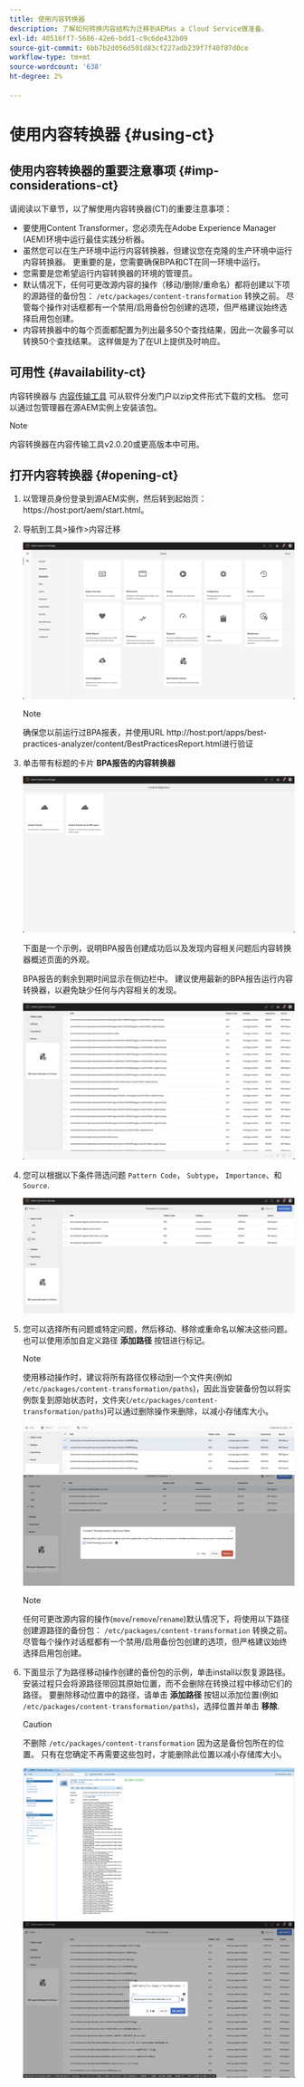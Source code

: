 ```yaml
---
title: 使用内容转换器
description: 了解如何转换内容结构为迁移到AEMas a Cloud Service做准备。
exl-id: 40516ff7-5686-42e6-bdd1-c9c6de432b09
source-git-commit: 6bb7b2d056d501d83cf227adb239f7f40f87d0ce
workflow-type: tm+mt
source-wordcount: '638'
ht-degree: 2%

---
```


# 使用内容转换器 {#using-ct}

## 使用内容转换器的重要注意事项 {#imp-considerations-ct}

请阅读以下章节，以了解使用内容转换器(CT)的重要注意事项：

* 要使用Content Transformer，您必须先在Adobe Experience Manager (AEM)环境中运行最佳实践分析器。
* 虽然您可以在生产环境中运行内容转换器，但建议您在克隆的生产环境中运行内容转换器。 更重要的是，您需要确保BPA和CT在同一环境中运行。
* 您需要是您希望运行内容转换器的环境的管理员。
* 默认情况下，任何可更改源内容的操作（移动/删除/重命名）都将创建以下项的源路径的备份包： `/etc/packages/content-transformation` 转换之前。 尽管每个操作对话框都有一个禁用/启用备份包创建的选项，但严格建议始终选择启用包创建。
* 内容转换器中的每个页面都配置为列出最多50个查找结果，因此一次最多可以转换50个查找结果。 这样做是为了在UI上提供及时响应。

## 可用性 {#availability-ct}

内容转换器与 [内容传输工具](/help/journey-migration/content-transfer-tool/using-content-transfer-tool/getting-started-content-transfer-tool.md) 可从软件分发门户以zip文件形式下载的文档。 您可以通过包管理器在源AEM实例上安装该包。

>[!NOTE]
>内容转换器在内容传输工具v2.0.20或更高版本中可用。

## 打开内容转换器 {#opening-ct}

1. 以管理员身份登录到源AEM实例，然后转到起始页：https://host:port/aem/start.html。
1. 导航到工具>操作>内容迁移

   ![图像](/help/journey-migration/content-transformer/assets/ct-1.png)

   >[!NOTE]
   > 确保您以前运行过BPA报表，并使用URL http://host:port/apps/best-practices-analyzer/content/BestPracticesReport.html进行验证

1. 单击带有标题的卡片 **BPA报告的内容转换器**

   ![图像](/help/journey-migration/content-transformer/assets/ct-2.png)

   下面是一个示例，说明BPA报告创建成功后以及发现内容相关问题后内容转换器概述页面的外观。

   BPA报告的剩余到期时间显示在侧边栏中。 建议使用最新的BPA报告运行内容转换器，以避免缺少任何与内容相关的发现。

   ![图像](/help/journey-migration/content-transformer/assets/ct-3.png)

1. 您可以根据以下条件筛选问题 `Pattern Code`， `Subtype`， `Importance`、和 `Source`.

   ![图像](/help/journey-migration/content-transformer/assets/ct-4.png)

1. 您可以选择所有问题或特定问题，然后移动、移除或重命名以解决这些问题。 也可以使用添加自定义路径 **添加路径** 按钮进行标记。

   >[!NOTE]
   > 使用移动操作时，建议将所有路径仅移动到一个文件夹(例如 `/etc/packages/content-transformation/paths`)，因此当安装备份包以将实例恢复到原始状态时，文件夹(`/etc/packages/content-transformation/paths`)可以通过删除操作来删除，以减小存储库大小。

   ![图像](/help/journey-migration/content-transformer/assets/ct-5.png)
   ![图像](/help/journey-migration/content-transformer/assets/ct-6.png)

   >[!NOTE]
   > 任何可更改源内容的操作(`move`/`remove`/`rename`)默认情况下，将使用以下路径创建源路径的备份包： `/etc/packages/content-transformation` 转换之前。 尽管每个操作对话框都有一个禁用/启用备份包创建的选项，但严格建议始终选择启用包创建。

1. 下面显示了为路径移动操作创建的备份包的示例，单击install以恢复源路径。 安装过程只会将源路径带回其原始位置，而不会删除在转换过程中移动它们的路径。 要删除移动位置中的路径，请单击 **添加路径** 按钮以添加位置(例如 `/etc/packages/content-transformation/paths`)，选择位置并单击 **移除**.

   >[!CAUTION]
   > 不删除 `/etc/packages/content-transformation` 因为这是备份包所在的位置。 只有在您确定不再需要这些包时，才能删除此位置以减小存储库大小。

   ![图像](/help/journey-migration/content-transformer/assets/ct-7.png)
   ![图像](/help/journey-migration/content-transformer/assets/ct-8.png)
